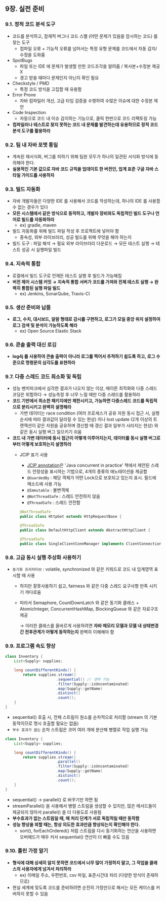 ## 9장. 실전 준비
### 9.1. 정적 코드 분석 도구

- 코드를 분석하고, 잠재적 버그나 코드 스멜 (어떤 문제가 있음을 암시하는 코드) 를 찾는 도구
    - 컴파일 오류 + 기능적 오류를 넘어서는 특정 유형 문제를 코드에서 자동 감지/수정을 도와줌
- SpotBugs
    - 파일 또는 IDE 에 문제가 발생할 만한 코드조각을 알려줌 / 복사본+수정본 제공 X
    - 경고 받을 때마다 문제인지 아닌지 확인 필요
- Checkstyle / PMD
    - 특정 코드 방식을 고집할 때 유용함
- Error Prone
    - 자바 컴파일러 개선, 고급 타임 검증을 수행하여 수많은 이슈에 대한 수정본 제안
- Code Inspection
    - 자동으로 코드 내 이슈 감지하는 기능으로, 클릭 한번으로 코드 리팩토링 가능
- **컴파일러나 테스트로 찾지 못하는 코드 내 문제를 발견하는데 유용하므로 정적 코드 분석 도구를 활용하라**

### 9.2. 팀 내 자바 포맷 통일

- 계속된 재서식화, 버그를 피하기 위해 팀원 모두가 하나의 일관된 서식화 방식에 동의해야 한다.
- **실용적인 기본 값으로 자바 코드 규칙을 업데이트 한 버전인, 업계 표준 구글 자바 스타일 가이드를 사용하자**

### 9.3. 빌드 자동화

- 자바 개발자들은 다양한 IDE 를 사용해서 코드를 작성하는데, 하나의 IDE 를 사용할 수 없는 경우가 있다
- **모든 시스템에서 같은 방식으로 동작하고, 개발자 장비와도 독립적인 빌드 도구나 언어로 빌드를 자동화하라**
    - ex) gradle, maven
- 빌드 자동화를 위해 빌드 파일 작성 후 프로젝트에 넣어야 함
    - 종속성, 외부 라이브러리, 성공 빌드를 위해 무엇을 해야 하는지
- 빌드 도구 : 파일 해석 → 필요 외부 라이브러리 다운로드 → 모든 테스트 실행 → 테스트 성공 시 실행파일 빌드

### 9.4. 지속적 통합

- 로컬에서 빌드 도구로 언제든 테스트 실행 후 빌드가 가능해짐
- **버전 제어 시스템 커밋 → 지속적 통합 서버가 코드를 가져와 전체 테스트 실행 → 완벽히 통합된 실행 파일 빌드**
    - ex) Jenkins, SonarQube, Travis-CI

### 9.5. 생산 준비와 납품

- **로그, 수치, 대시보드, 알람 형태로 감시를 구현하고, 로그가 모일 중앙 위치 설정하여 로그 검색 및 분석이 가능하도록 해라**
    - ex) Open Source Elastic Stack

### 9.6. 콘솔 출력 대신 로깅

- **log4j 를 사용하여 콘솔 출력이 아니라 로그를 찍어서 추적하기 쉽도록 하고, 로그 수준으로 명령문의 심각도를 표현하라**

### 9.7. 다중 스레드 코드 최소화 및 독립

- 성능 벤치마크에서 심각한 결과가 나오지 않는 이상, 때이른 최적화와 다중 스레드 코딩은 위험하다 → 성능측정 후 너무 느릴 때만 다중 스레드를 활용하라
- **코드 기반에서 최소한 패키지에만 제한시키고, 가능하면 다중스레드 코드를 독립적으로 분리시키고 완벽히 설명해라**
    - 가변 데이터는 race condition (여러 프로세스가 공유 자원 동시 접근 시, 실행순서에 따라 결과값이 달라질 수 있는 현상) 이나 lost update (2개 이상의 트랜잭션이 같은 자원을 공유하며 갱신할 때 갱신 결과 일부가 사라지는 현상) 와 같은 동시 실행 버그 일으키기 쉬움
- **코드 내 가변 데이터에 동시 접근이 어떻게 이루어지는지, 데이터를 동시 실행 버그로부터 어떻게 보호하는지 설명하라**
    - JCIP 표기 사용
        - [JCIP annotation](http://jcip.net/annotations/doc/net/jcip/annotations/package-summary.html)은 'Java concurrent in practice' 책에서 제안된 스레드 안정성을 표시하는 기법으로, 4개의 종류의 애노테이션을 제공함
        - `@GuardedBy` : 해당 객체가 어떤 Lock으로 보호되고 있는지 표시. 필드에 메소드에 사용 가능
        - `@Immutable` : 불변객체
        - `@NotThreadSafe` : 스레드 안전하지 않음
        - `@ThreadSafe` : 스레드 안전함
        
        ```java
        @NotThreadSafe
        public class HttpGet extends HttpRequestBase {
        
        @ThreadSafe
        public class DefaultHttpClient extends AbstractHttpClient {
        
        @ThreadSafe
        public class SingleClientConnManager implements ClientConnectionManager {
        ```
        

### 9.8. 고급 동시 실행 추상화 사용하기

- `동기화 프리미티브` : volatile, synchronized 와 같은 키워드로 코드 내 임계영역 표시할 때 사용
    - 하지만 잘못사용하기 쉽고, fairness 와 같은 다중 스레드 요구사항 만족 시키기 까다로움
    - 따라서 Semaphore, CountDownLatch 와 같은 동기화 클래스 + AtomicInteger, ConcurrentHashMap, BlockingQueue 와 같은 자료구조 제공
        
        → 이러한 클래스를 올바르게 사용하려면 **자바 메모리 모델과 모델 내 상태변경 간 전후관계가 어떻게 동작하는지** 완벽히 이해해야 함
        

### 9.9. 프로그램 속도 향상

```java
class Inventory {
    List<Supply> supplies;

    long countDifferentKinds() {
        return supplies.stream()
                       .sequential() // 생략 가능
                       .filter(Supply::isUncontaminated)
                       .map(Supply::getName)
                       .distinct()
                       .count();
    }
}
```

- sequential() 호출 시, 전체 스트림이 원소를 순차적으로 처리함 (stream 의 기본 동작이므로 명시 호출할 필요는 없음)
- `부수 효과가 없는` 순차 스트림은 코어 여러 개에 분산해 병렬로 작업 실행 가능

```java
class Inventory {
    List<Supply> supplies;

    long countDifferentKinds() {
        return supplies.stream()
                       .parallel()
                       .filter(Supply::isUncontaminated)
                       .map(Supply::getName)
                       .distinct()
                       .count();
    }
}
```

- sequential() → parallel() 로 바꾸기만 하면 됨
- streamParallel() 을 사용해서 병렬 스트림을 생성할 수 있지만, 많은 메서드들이 제공되지 않아서 parallel() 을 더 다용도로 사용됨
- **부수효과가 없는 스트림일 때, 매 처리 단계가 서로 독립적일 때만 동작함**
- **성능 향상을 꾀할 때는, 항상 의도한 효과만큼 향상되는지 확인해야 한다.**
    - sort(), forEachOrdered() 처럼 스트림을 다시 동기화하는 연산을 사용하면 오버헤드가 매우 커서 sequential() 연산이 더 빠를 수도 있음

### 9.10. 틀린 가정 알기

- **형식에 대해 상세히 알지 못하면 코드에서 너무 많이 가정하지 말고, 그 작업을 클래스의 사용자에게 넘겨서 처리하라**
    - ex) 이메일 주소, 우편번호, csv 파일, 표준시간대 처리 (다양한 방식이 존재하므로)
- 현실 세계에 맞도록 코드를 준비하려면 순전히 가정만으로 해서는 모든 케이스를 커버하지 못할 수 있음

